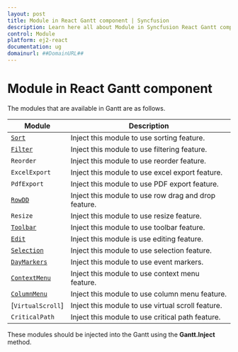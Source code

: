 ```yaml
---
layout: post
title: Module in React Gantt component | Syncfusion
description: Learn here all about Module in Syncfusion React Gantt component of Syncfusion Essential JS 2 and more.
control: Module 
platform: ej2-react
documentation: ug
domainurl: ##DomainURL##
---
```


# Module in React Gantt component

The modules that are available in Gantt are as follows.

| Module | Description |
|------|-------------|
| [`Sort`](https://ej2.syncfusion.com/react/documentation/api/gantt/sort)| Inject this module to use sorting feature.|
| [`Filter`](https://ej2.syncfusion.com/react/documentation/api/gantt/filter)| Inject this module to use filtering feature.|
| `Reorder` | Inject this module to use reorder feature.|
| `ExcelExport` | Inject this module to use excel export feature.|
| `PdfExport`| Inject this module to use PDF export feature.|
| [`RowDD`](https://ej2.syncfusion.com/react/documentation/api/gantt/rowDD)| Inject this module to use row drag and drop feature.|
| `Resize`| Inject this module to use resize feature.|
| [`Toolbar`](https://ej2.syncfusion.com/react/documentation/api/gantt/#toolbar)| Inject this module to use toolbar feature.|
| [`Edit`](https://ej2.syncfusion.com/react/documentation/api/gantt/edit)| Inject this module is use editing feature.|
| [`Selection`](https://ej2.syncfusion.com/react/documentation/api/gantt/selection)| Inject this module to use selection feature.|
| [`DayMarkers`](https://ej2.syncfusion.com/react/documentation/api/gantt/dayMarkers)| Inject this module to use event markers.|
| [`ContextMenu`](https://ej2.syncfusion.com/documentation/api/gantt/contextMenu/)| Inject this module to use context menu feature.|
| [`ColumnMenu`](https://ej2.syncfusion.com/react/documentation/api/gantt/columnMenu)| Inject this module to use column menu feature.|
| [`VirtualScroll`]| Inject this module to use virtual scroll feature.|
| `CriticalPath` | Inject this module to use critical path feature.|

These modules should be injected into the Gantt using the **Gantt.Inject** method.
